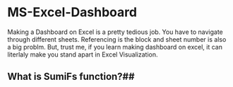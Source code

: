 # MS-Excel-Dashboard

Making a Dashboard on Excel is a pretty tedious job. You have to navigate through different sheets. Referencing is the block and sheet number is also a big problm. But, trust me, if you learn making dashboard on excel, it can literlaly make you stand apart in Excel Visualization. 

## What is SumiFs function?##
